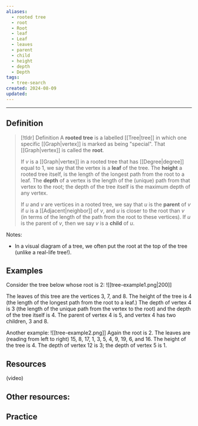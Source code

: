 ```yaml
---
aliases:
  - rooted tree
  - root
  - Root
  - leaf
  - Leaf
  - leaves
  - parent
  - child
  - height
  - depth
  - Depth
tags:
  - tree-search
created: 2024-08-09
updated:
---
```

---
## Definition 

> [!tldr] Definition
> A **rooted tree** is a labelled [[Tree|tree]] in which one specific [[Graph|vertex]] is marked as being "special". That [[Graph|vertex]] is called the **root**. 
> 
>If $v$ is a [[Graph|vertex]] in a rooted tree that has [[Degree|degree]] equal to 1, we say that the vertex is a **leaf** of the tree. The **height** a rooted tree itself, is the length of the longest path from the root to a leaf. The **depth** of a vertex is the length of the (unique) path from that vertex to the root; the depth of the tree itself is the maximum depth of any vertex. 
> 
> If $u$ and $v$ are vertices in a rooted tree, we say that $u$ is the **parent** of $v$ if $u$ is a [[Adjacent|neighbor]] of $v$, and $u$ is closer to the root than $v$ (in terms of the length of the path from the root to these vertices). If $u$ is the parent of $v$, then we say $v$ is a **child** of $u$. 

Notes: 
- In a visual diagram of a tree, we often put the root at the top of the tree (unlike a real-life tree!). 

## Examples 

Consider the tree below whose root is 2: 
![[tree-example1.png|200]]

The leaves of this tree are the vertices 3, 7, and 8. The height of the tree is 4 (the length of the longest path from the root to a leaf.) The depth of vertex 4 is 3 (the length of the unique path from the vertex to the root) and the depth of the tree itself is 4. The parent of vertex 4 is 5, and vertex 4 has two children, 3 and 8. 

Another example: 
![[tree-example2.png]]
Again the root is 2. The leaves are (reading from left to right) 15, 8, 17, 1, 3, 5, 4, 9, 19, 6, and 16. The height of the tree is 4. The depth of vertex 12 is 3; the depth of vertex 5 is 1. 


## Resources 

(video)

Other resources: 
- 

## Practice 
